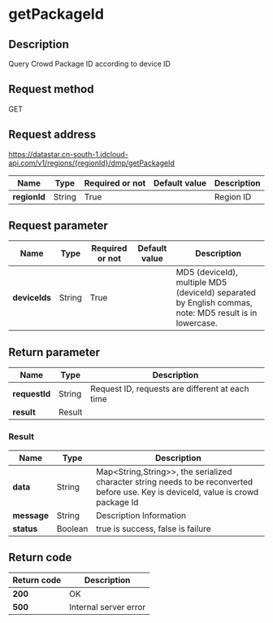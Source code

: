 # getPackageId


## Description
Query Crowd Package ID according to device ID

## Request method
GET

## Request address
https://datastar.cn-south-1.jdcloud-api.com/v1/regions/{regionId}/dmp/getPackageId

|Name|Type|Required or not|Default value|Description|
|---|---|---|---|---|
|**regionId**|String|True||Region ID|

## Request parameter
|Name|Type|Required or not|Default value|Description|
|---|---|---|---|---|
|**deviceIds**|String|True||MD5 (deviceId), multiple MD5 (deviceId) separated by English commas, note: MD5 result is in lowercase.|


## Return parameter
|Name|Type|Description|
|---|---|---|
|**requestId**|String|Request ID, requests are different at each time|
|**result**|Result||


### Result
|Name|Type|Description|
|---|---|---|
|**data**|String|Map<String,String>>, the serialized character string needs to be reconverted before use. Key is deviceId, value is crowd package Id|
|**message**|String|Description Information|
|**status**|Boolean|true is success, false is failure|

## Return code
|Return code|Description|
|---|---|
|**200**|OK|
|**500**|Internal server error|
